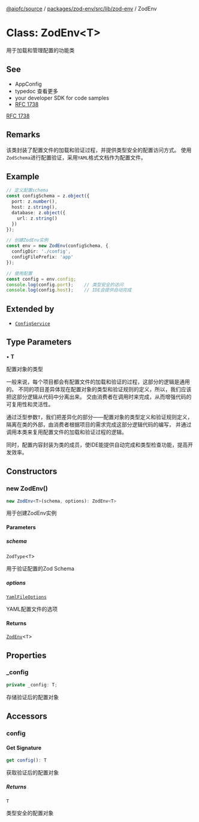 [@aiofc/source](../../../../../../index.md) / [packages/zod-env/src/lib/zod-env](../index.md) / ZodEnv

# Class: ZodEnv\<T\>

用于加载和管理配置的功能类

## See

 - AppConfig
 - typedoc 查看更多
 - your developer SDK for code samples
 - [RFC 1738](https://tools.ietf.org/html/rfc1738|)

[RFC 1738](https://tools.ietf.org/html/rfc1738)

## Remarks

该类封装了配置文件的加载和验证过程，并提供类型安全的配置访问方式。
使用`ZodSchema`进行配置验证，采用`YAML`格式文档作为配置文件。

## Example

```typescript
// 定义配置schema
const configSchema = z.object({
  port: z.number(),
  host: z.string(),
  database: z.object({
    url: z.string()
  })
});

// 创建ZodEnv实例
const env = new ZodEnv(configSchema, {
  configDir: './config',
  configFilePrefix: 'app'
});

// 使用配置
const config = env.config;
console.log(config.port);    // 类型安全的访问
console.log(config.host);    // IDE会提供自动完成
```

## Extended by

- [`ConfigService`](../../../../../config/src/lib/config.service/classes/ConfigService.md)

## Type Parameters

• **T**

配置对象的类型

一般来说，每个项目都会有配置文件的加载和验证的过程，这部分的逻辑是通用的。
不同的项目差异体现在配置对象的类型和验证规则的定义，所以，我们应该把这部分逻辑从代码中分离出来。
交由消费者在调用时来完成，从而增强代码的可复用性和灵活性。

通过泛型参数`T`，我们把差异化的部分——配置对象的类型定义和验证规则定义，隔离在类的外部，由消费者根据项目的需求完成这部分逻辑代码的编写，
并通过调用本类来复用配置文件的加载和验证过程的逻辑。

同时，配置内容封装为类的成员，使IDE能提供自动完成和类型检查功能，提高开发效率。

## Constructors

### new ZodEnv()

```ts
new ZodEnv<T>(schema, options): ZodEnv<T>
```

用于创建ZodEnv实例

#### Parameters

##### schema

`ZodType`\<`T`\>

用于验证配置的Zod Schema

##### options

[`YamlFileOptions`](../../z-yaml-loader/interfaces/YamlFileOptions.md)

YAML配置文件的选项

#### Returns

[`ZodEnv`](ZodEnv.md)\<`T`\>

## Properties

### \_config

```ts
private _config: T;
```

存储验证后的配置对象

## Accessors

### config

#### Get Signature

```ts
get config(): T
```

获取验证后的配置对象

##### Returns

`T`

类型安全的配置对象
